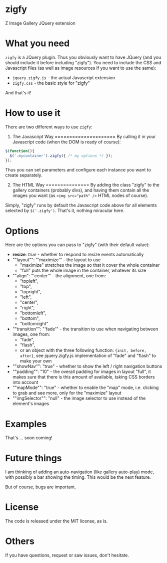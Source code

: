 zigfy
=====

Z Image Gallery JQuery extension

What you need
=============
`zigfy` is a JQuery plugin. Thus you obviously want to have JQuery (and you should include it before including "zigfy").
You need to include the CSS and Javascript files (as well as image resources if you want to use the same):
  * `jquery.zigfy.js` - the actual Javascript extension
  * `zigfy.css` - the basic style for "zigfy"

And that's it!

How to use it
=============
There are two different ways to use `zigfy`:

1. The Javascript Way
=====================
By calling it in your Javascript code (when the DOM is ready of course):

```Javascript
$(function(){
  $('.mycontainer').zigfy({ /* my options */ });
});
```

Thus you can set parameters and configure each instance you want to create separately.

2. The HTML Way
===============
By adding the class "zigfy" to the gallery containers (probably divs), and having them contain all the images you want (as `<img src="path" />` HTML nodes of course).

Simply, "zigfy" runs by default the Javascript code above for all elements selected by `$('.zigfy')`. That's it, nothing miracular here.

Options
=======
Here are the options you can pass to "zigfy" (with their default value):
  * **resize**: *true* - whether to respond to resize events automatically
  * ""layout"": "'maximize'" - the layout to use
    * "maximize" stretches the image so that it cover the whole container
    * "full" puts the whole image in the container, whatever its size
  * ""align": "'center'" - the alignment, one from:
    * "topleft", 
    * "top",
    * "topright",
    * "left",
    * "center",
    * "right",
    * "bottomleft",
    * "bottom",
    * "bottomright"
  * ""transition"": "'fade'" - the transition to use when navigating between images, one from:
    * "fade",
    * "flash",
    * or an object with the three following function: `{init, before, after}`, see jquery.zigfy.js implementation of "fade" and "flash" to make your own
  * ""showNav"": "true" - whether to show the left / right navigation buttons
  * ""padding"": "10" - the overall padding for images in layout "full", it makes sure that there is this amount of available, taking CSS borders into account
  * ""mapMode"": "true" -  whether to enable the "map" mode, i.e. clicking to grab and see more, only for the "maximize" layout
  * ""imgSelector"": "null" - the image selector to use instead of the element's images

Examples
========
That's ... soon coming!

Future things
=============
I am thinking of adding an auto-navigation (like gallery auto-play) mode, with possibly a bar showing the timing.
This would be the next feature.

But of course, bugs are important.

License
=======
The code is released under the MIT license, as is.

Others
======
If you have questions, request or saw issues, don't hesitate.
